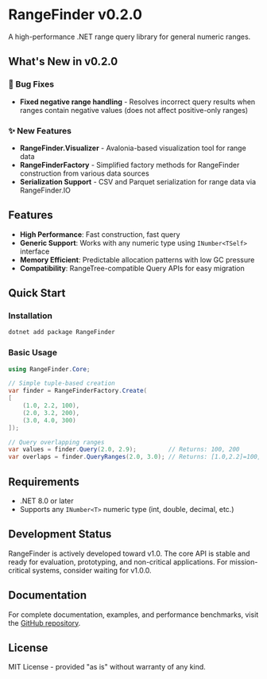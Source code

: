# RangeFinder v0.2.0

A high-performance .NET range query library for general numeric ranges.

## What's New in v0.2.0

### 🔧 Bug Fixes
- **Fixed negative range handling** - Resolves incorrect query results when ranges contain negative values (does not affect positive-only ranges)

### ✨ New Features
- **RangeFinder.Visualizer** - Avalonia-based visualization tool for range data
- **RangeFinderFactory** - Simplified factory methods for RangeFinder construction from various data sources
- **Serialization Support** - CSV and Parquet serialization for range data via RangeFinder.IO

## Features

- **High Performance**: Fast construction, fast query
- **Generic Support**: Works with any numeric type using `INumber<TSelf>` interface
- **Memory Efficient**: Predictable allocation patterns with low GC pressure
- **Compatibility**: RangeTree-compatible Query APIs for easy migration

## Quick Start

### Installation

```bash
dotnet add package RangeFinder
```

### Basic Usage

```csharp
using RangeFinder.Core;

// Simple tuple-based creation
var finder = RangeFinderFactory.Create(
[
    (1.0, 2.2, 100),
    (2.0, 3.2, 200),
    (3.0, 4.0, 300)
]);

// Query overlapping ranges
var values = finder.Query(2.0, 2.9);         // Returns: 100, 200
var overlaps = finder.QueryRanges(2.0, 3.0); // Returns: [1.0,2.2]=100, [2.0,3.2]=200
```

## Requirements

- .NET 8.0 or later
- Supports any `INumber<T>` numeric type (int, double, decimal, etc.)

## Development Status

RangeFinder is actively developed toward v1.0. The core API is stable and ready for evaluation, prototyping, and non-critical applications. For mission-critical systems, consider waiting for v1.0.0.

## Documentation

For complete documentation, examples, and performance benchmarks, visit the [GitHub repository](https://github.com/dotnetduck/RangeFinder).

## License

MIT License - provided "as is" without warranty of any kind.